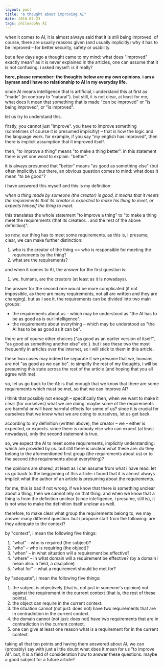 ```yaml
---
layout: post
title: "a thought about improving AI"
date: 2018-07-23
tags: philosophy AI
---
```


when it comes to AI, it is almost always said that it is still being improved. of course, there are usually reasons given (and usually implicitly) why it has to be improved – for better security, safety or usability.

but a few days ago a thought came to my mind: what does "improved" exactly mean? as it is never explained in the articles, one can assume that it is not confusing. i asked myself: is it really?

**here, please remember: the thoughts below are my own opinions. i am a layman and i have no relationship to AI in my everyday life.**

since AI means intelligence that is artificial, i understand this at first as "made" (in contrary to "natural"). but still, it is not clear, at least for me, what does it mean that something that is made "can be improved" or "is being improved", or "is improved".

let us try to understand this.

firstly, you cannot just "improve". you have to improve something (sometimes of course it is presumed implicitly) – that is how the logic and the language work. for example, if you say "my english has improved", then there is implicit assumption that it improved itself.

then, "to improve a thing" means "to make a thing better". in this statement there is yet one word to explain: "better".

it is always presumed that "better" means "as good as something else" (but often implicitly). but there, an obvious question comes to mind: what does it mean "to be good"?

i have answered this myself and this is my definition:

_when a thing made by someone (the creator) is good, it means that it meets the requirements that its creator is expected to make his thing to meet, or expects himself the thing to meet._


this translates the whole statement "to improve a thing" to "to make a thing meet the requirements (that its createor... and the rest of the above definition)". 

so now, our thing has to meet some requirements. as this is, i presume, clear, we can make further distinction:

1. who is the creator of the thing == who is responsible for meeting the requirements by the thing?
2. what are the requirements?

and when it comes to AI, the answer for the first question is:

1. we, humans, are the creators (at least as it is nowadays).

the answer for the second one would be more complicated (if not impossible, as there are many requirements, not all are written and they are changing). but as i see it, the requirements can be divided into two main groups:

- the requirements about us – which may be understood as "the AI has to be as good as is our intelligence".
- the requirements about everything – which may be understood as "the AI has to be as good as it can be".

there are of course other choices ("as good as an earlier version of itself", "as good as something another else" etc.). but i see these two the most frequently in articles over the internet, so i will stick to them in this article.

these two cases may indeed be separate if we presume that we, humans, are not "as good as we can be". to simplify the rest of my thoughts, i will be presuming this state across the rest of the article (and hoping that you all agree with me).

so, let us go back to the AI: is that enough that we know that there are some requirements which must be met, so that we can improve AI?

i think that possibly not enough – specifically then, when we want to make it clear (for ourselves) what we are doing. maybe some of the requirements are harmful or will have harmful effects for some of us? since it is crucial for ourselves that we know what we are doing to ourselves, let us get back.

according to my definition (written above), the creator – we – either is expected, or expects. since there is nobody else who can expect (at least nowadays), only the second statement is true.

so, we expect the AI to meet some requirements, implicitly understanding: which are provided by us. but still there is unclear what these are: do they belong to the aformentioned first group (the requirements about us) or to the second (the requirements about everything)?

the opinions are shared, at least as i can assume from what i have read. let us go back to the begginning of this article: i found that it is almost always implicit what the author of an article is presuming about the requirements.

for me, this is bad if not wrong. if we know that there is something unclear about a thing, then we cannot rely on that thing. and when we know that a thing is from the definition unclear (since intelligence, i presume, still is), it is not wise to make the definition itself unclear as well.

therefore, to make clear what group the requirements belong to, we may answer many different question. but i propose start from the following: are they adequate to the context?

by "context", i mean the following five things:
1. "what" – who is required (the subject)?
2. "who" – who is requiring (the object)?
3. "when" – in what situation will a requirement be effective?
4. "where" – in what domain will a requirement be effective? (by a domain i mean also: a field, a discipline)
5. "what for" – what a requirement should be met for?

by "adequate", i mean the following five things:
1. the subject is objectively (that is, not just in someone's opinion) not against the requirement in the current context (that is, the rest of these points).
2. the object can require in the current context.
3. the situation cannot (not just: does not) have two requirements that are in contradiction in the current context.
4. the domain cannot (not just: does not) have two requirements that are in contradiction in the current context.
5. one can give at least one reason what is a requirement for in the current context.

taking all that ten points and having them answered about AI, we can (probably) say with just a little doubt what does it mean for us "to improve AI". but, it is a field of consideration how to answer these questions. maybe a good subject for a future article?